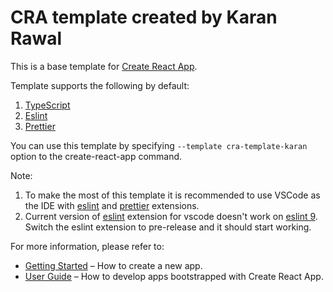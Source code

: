 # CRA template created by Karan Rawal

This is a base template for [Create React App](https://github.com/facebook/create-react-app).

Template supports the following by default:
1. [TypeScript](https://www.typescriptlang.org/)
2. [Eslint](https://eslint.org/)
3. [Prettier](https://prettier.io/)


You can use this template by specifying `--template cra-template-karan` option to the create-react-app command.

Note:
1. To make the most of this template it is recommended to use VSCode as the IDE with [eslint](https://marketplace.visualstudio.com/items?itemName=dbaeumer.vscode-eslint) and [prettier](https://marketplace.visualstudio.com/items?itemName=esbenp.prettier-vscode) extensions.
2. Current version of [eslint](https://marketplace.visualstudio.com/items?itemName=dbaeumer.vscode-eslint) extension for vscode doesn't work on [eslint 9](https://marketplace.visualstudio.com/items?itemName=dbaeumer.vscode-eslint). Switch the eslint extension to pre-release and it should start working.

For more information, please refer to:

- [Getting Started](https://create-react-app.dev/docs/getting-started) – How to create a new app.
- [User Guide](https://create-react-app.dev) – How to develop apps bootstrapped with Create React App.
